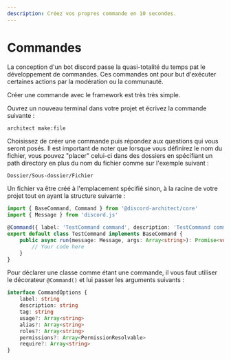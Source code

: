 ```yaml
---
description: Créez vos propres commande en 10 secondes.
---
```


# Commandes

La conception d'un bot discord passe la quasi-totalité du temps pat le développement de commandes. Ces commandes ont pour but d'exécuter certaines actions par la modération ou la communauté.

Créer une commande avec le framework est très très simple.

Ouvrez un nouveau terminal dans votre projet et écrivez la commande suivante :

```bash
architect make:file
```

Choisissez de créer une commande puis répondez aux questions qui vous seront posés. Il est important de noter que lorsque vous définirez le nom du fichier, vous pouvez "placer" celui-ci dans des dossiers en spécifiant un path directory en plus du nom du fichier comme sur l'exemple suivant :

```text
Dossier/Sous-dossier/Fichier
```

Un fichier va être créé à l'emplacement spécifié sinon, à la racine de votre projet tout en ayant la structure suivante :

```typescript
import { BaseCommand, Command } from '@discord-architect/core'
import { Message } from 'discord.js'

@Command({ label: 'TestCommand command', description: 'TestCommand command description', tag: 'testcommand' })
export default class TestCommand implements BaseCommand {
	public async run(message: Message, args: Array<string>): Promise<void> {
		// Your code here
	}
}

```

Pour déclarer une classe comme étant une commande, il vous faut utiliser le décorateur `@Command()` et lui passer les arguments suivants :

```typescript
interface CommandOptions {
    label: string
    description: string
    tag: string
    usage?: Array<string>
    alias?: Array<string>
    roles?: Array<string>
    permissions?: Array<PermissionResolvable>
    require?: Array<string>
}
```

